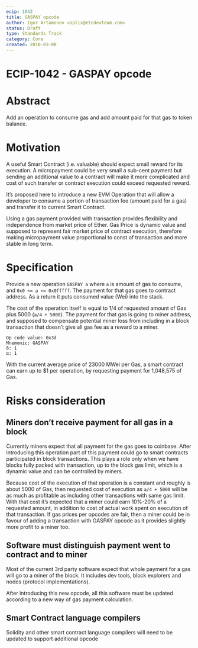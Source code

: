 ```yaml
---
ecip: 1042
title: GASPAY opcode
author: Igor Artamonov <splix@etcdevteam.com>
status: Draft
type: Standards Track
category: Core
created: 2018-03-08
---
```

    
# ECIP-1042 - GASPAY opcode    
    
# Abstract
Add an operation to consume gas and add amount paid for that gas to token balance.

# Motivation
A useful Smart Contract (i.e. valuable) should expect small reward for its execution. A micropayment could be very 
small a sub-cent payment but sending an additional value to a contract will make it more complicated and cost of such 
transfer or contract execution could exceed requested reward.

It’s proposed here to introduce a new EVM Operation that will allow a developer to consume a portion of transaction fee 
(amount paid for a gas) and transfer it to current Smart Contract. 

Using a gas payment provided with transaction provides flexibility and independence from market price of Ether. Gas Price 
is dynamic value and supposed to represent fair market price of contract execution, therefore making micropayment value 
proportional to const of transaction and more stable in long term. 

# Specification
Provide a new operation `GASPAY a` where `a` is amount of gas to consume, and `0x0 <= a <= 0x0fffff`. The payment for 
that gas goes to contract address. As a return it puts consumed value (Wei) into the stack.

The cost of the operation itself is equal to 1/4 of requested amount of Gas plus 5000 (`a/4 + 5000`). The payment for 
that gas is going to miner address, and supposed to compensate potential miner loss from including in a block 
transaction that doesn’t give all gas fee as a reward to a miner.

```
Op code value: 0x3d
Mnemonic: GASPAY
δ: 1
α: 1
```

With the current average price of 23000 MWei per Gas, a smart contract can earn up to $1 per operation, by 
requesting payment for 1,048,575 of Gas.

# Risks consideration
 
## Miners don’t receive payment for all gas in a block
Currently miners expect that all payment for the gas goes to coinbase. After introducing this operation part of this 
payment could go to smart contracts participated in block transactions. This plays a role only when we have blocks fully 
packed with transaction, up to the block gas limit, which is a dynamic value and can be controlled by miners. 

Because cost of the execution of that operation is a constant and roughly is about 5000 of Gas, then requested cost of 
execution as `a/4 + 5000` will be as much as profitable as including other transactions with same gas limit. With that 
cost it’s expected that a miner could earn 10%-20% of a requested amount, in addition to cost of actual work spent on 
execution of that transaction. If gas prices per opcodes are fair, then a miner could be in favour of adding a 
transaction with GASPAY opcode as it provides slightly more profit to a miner too.

## Software must distinguish payment went to contract and to miner
Most of the current 3rd party software expect that whole payment for a gas will go to a miner of the block. It includes 
dev tools, block explorers and nodes (protocol implementations). 

After introducing this new opcode, all this software must be updated according to a new way of gas payment calculation.

## Smart Contract language compilers
Solidity and other smart contract language compilers will need to be updated to support additional opcode
